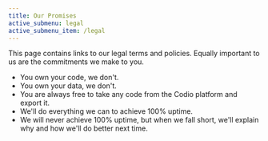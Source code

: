 ```yaml
---
title: Our Promises
active_submenu: legal
active_submenu_item: /legal
---
```



This page contains links to our legal terms and policies. Equally important to us are the commitments we make to you.

  - You own your code, we don't.
  - You own your data, we don't.
  - You are always free to take any code from the Codio platform and export it.
  - We'll do everything we can to achieve 100% uptime.
  - We will never achieve 100% uptime, but when we fall short, we'll explain why and how we'll do better next time.